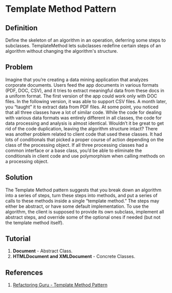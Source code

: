 # Template Method Pattern
## Definition
Define the skeleton of an algorithm in an operation, deferring some steps to subclasses. TemplateMethod lets subclasses redefine certain steps of an algorithm without changing the algorithm's structure.

## Problem
Imagine that you’re creating a data mining application that analyzes corporate documents. Users feed the app documents in various formats (PDF, DOC, CSV), and it tries to extract meaningful data from these docs in a uniform format.
The first version of the app could work only with DOC files. In the following version, it was able to support CSV files. A month later, you “taught” it to extract data from PDF files.
At some point, you noticed that all three classes have a lot of similar code. While the code for dealing with various data formats was entirely different in all classes, the code for data processing and analysis is almost identical. Wouldn’t it be great to get rid of the code duplication, leaving the algorithm structure intact?
There was another problem related to client code that used these classes. It had lots of conditionals that picked a proper course of action depending on the class of the processing object. If all three processing classes had a common interface or a base class, you’d be able to eliminate the conditionals in client code and use polymorphism when calling methods on a processing object.

## Solution
The Template Method pattern suggests that you break down an algorithm into a series of steps, turn these steps into methods, and put a series of calls to these methods inside a single “template method.” The steps may either be abstract, or have some default implementation. To use the algorithm, the client is supposed to provide its own subclass, implement all abstract steps, and override some of the optional ones if needed (but not the template method itself).

## Tutorial
1. **Document** - Abstract Class.
2. **HTMLDocument and XMLDocument** - Concrete Classes.

## References
1. [Refactoring Guru - Template Method Pattern](https://refactoring.guru/design-patterns/template-method)
